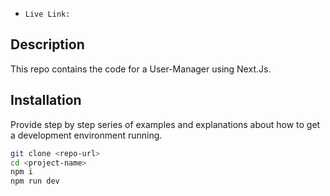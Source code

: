 - `Live Link:`

## Description

This repo contains the code for a User-Manager using Next.Js.

## Installation

Provide step by step series of examples and explanations about how to get a development environment running.

```bash
git clone <repo-url>
cd <project-name>
npm i
npm run dev
```
